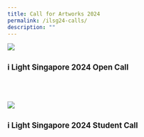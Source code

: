 ```yaml
---
title: Call for Artworks 2024
permalink: /ilsg24-calls/
description: ""
---
```

<a href="/ilsg24-calls/open-call"><img src="/images/ILSG24%20Calls/ilsg203%20website%20last%20call(%20opencall).jpg" align="left"></a>
<br>
<p style="font-size:17px; line-height:40px">
<b>i Light Singapore 2024 Open Call</b><br><br>

	
<a href="/ilsg24-calls/student-call"><img src="/images/ILSG24%20Calls/ilsg203%20website-lastcall(Student%20Call).jpg" align="left"></a>
<br>
</p><p style="font-size:17px; line-height:40px">
<b>i Light Singapore 2024 Student Call</b></p>
